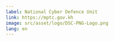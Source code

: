 ```yaml
---
label: National Cyber Defence Unit
link: https://mptc.gov.kh
image: src/asset/logo/DSC-PNG-Logo.png
lang: en
---
```

